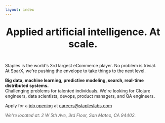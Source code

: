 ```yaml
---
layout: index
---
```


<h2 class="wsite-content-title" style="text-align:center;"><font size="6"><strong>Applied artificial intelligence. At scale.</strong><br /></font><br /></h2>

Staples is the world's 3rd largest eCommerce player. No problem is trivial.  
At SparX, we're pushing the envelope to take things to the next level.

**Big data, machine learning, predictive modeling, search, real-time distributed systems.**  
Challenging problems for talented individuals. We're looking for Clojure engineers, data scientists, devops, product managers, and QA engineers.  

Apply for a <a href="/jobs">job opening</a> at <a href="mailto:careers@stapleslabs.com" title="">careers@stapleslabs.com</a>

<em><font color="#626262">We're located at: 2 W 5th Ave, 3rd Floor, San Mateo, CA 94402.</font></em>

